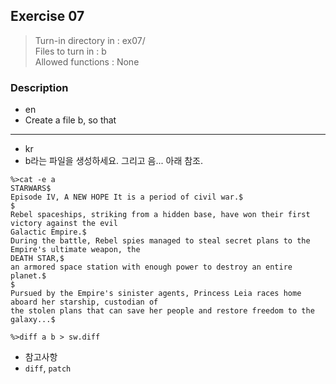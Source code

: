 ## Exercise 07
> Turn-in directory in : ex07/<br />
> Files to turn in : b<br />
> Allowed functions : None

### Description
- en
- Create a file b, so that

---

- kr
- b라는 파일을 생성하세요. 그리고 음... 아래 참조.

```
%>cat -e a
STARWARS$
Episode IV, A NEW HOPE It is a period of civil war.$
$
Rebel spaceships, striking from a hidden base, have won their first victory against the evil
Galactic Empire.$
During the battle, Rebel spies managed to steal secret plans to the Empire's ultimate weapon, the
DEATH STAR,$
an armored space station with enough power to destroy an entire planet.$
$
Pursued by the Empire's sinister agents, Princess Leia races home aboard her starship, custodian of
the stolen plans that can save her people and restore freedom to the galaxy...$
```

```
%>diff a b > sw.diff
```

- 참고사항
- `diff`, `patch`